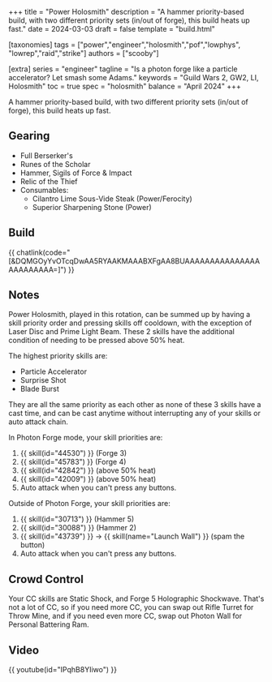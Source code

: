 +++
title = "Power Holosmith"
description = "A hammer priority-based build, with two different priority sets (in/out of forge), this build heats up fast."
date = 2024-03-03
draft = false
template = "build.html"


[taxonomies]
tags = ["power","engineer","holosmith","pof","lowphys", "lowrep","raid","strike"]
authors = ["scooby"]

[extra]
series = "engineer"
tagline = "Is a photon forge like a particle accelerator? Let smash some Adams."
keywords = "Guild Wars 2, GW2, LI, Holosmith"
toc = true
spec = "holosmith"
balance = "April 2024"
+++

A hammer priority-based build, with two different priority sets (in/out of forge), this build heats up fast.

## Gearing

- Full Berserker's
- Runes of the Scholar
- Hammer, Sigils of Force & Impact
- Relic of the Thief
- Consumables:
  - Cilantro Lime Sous-Vide Steak (Power/Ferocity)
  - Superior Sharpening Stone (Power)

## Build


{{ chatlink(code="[&DQMGOyYvOTcqDwAA5RYAAKMAAABXFgAA8BUAAAAAAAAAAAAAAAAAAAAAAAA=]") }}

## Notes

Power Holosmith, played in this rotation, can be summed up by having a skill priority order and pressing skills off cooldown, with the exception of Laser Disc and Prime Light Beam. These 2 skills have the additional condition of needing to be pressed above 50% heat.

The highest priority skills are:

- Particle Accelerator
- Surprise Shot
- Blade Burst

They are all the same priority as each other as none of these 3 skills have a cast time, and can be cast anytime without interrupting any of your skills or auto attack chain.

In Photon Forge mode, your skill priorities are:

1. {{ skill(id="44530") }} (Forge 3)
2. {{ skill(id="45783") }} (Forge 4)
3. {{ skill(id="42842") }} (above 50% heat)
4. {{ skill(id="42009") }} (above 50% heat)
5. Auto attack when you can't press any buttons.

Outside of Photon Forge, your skill priorities are:

1. {{ skill(id="30713") }} (Hammer 5)
2. {{ skill(id="30088") }} (Hammer 2)
3. {{ skill(id="43739") }} -> {{ skill(name="Launch Wall") }} (spam the button)
4. Auto attack when you can't press any buttons.

## Crowd Control

Your CC skills are Static Shock, and Forge 5 Holographic Shockwave. That's not a lot of CC, so if you need more CC, you can swap out Rifle Turret for Throw Mine, and if you need even more CC, swap out Photon Wall for Personal Battering Ram.

## Video

{{ youtube(id="IPqhB8YIiwo") }}

